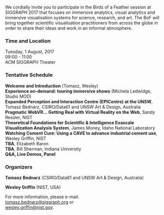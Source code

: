 We cordially invite you to participate in the Birds of a Feather session at
SIGGRAPH 2017 that focuses on immersive analytics, visual analytics and
immersive visualisation systems for science, research, and art. The BoF will
bring together scientific visualisation practitioners from across the globe in
order to share their ideas and work in an informal atmosphere.

### Time and Location

Tuesday, 1 August, 2017<br>
09:00 - 11:00<br>
ACM SIGGRAPH Theater

### Tentative Schedule

**Welcome and Introduction** (Tomasz, Wesley)<br>
**Experience on-demand: touring immersive shows** (Michela Ledwidge, Studio MOD)<br>
**Expanded Perception and Interaction Centre (EPICentre) at the UNSW**, Tomasz Bednarz, CSIRO/Data61 and UNSW Art & Design, Australia<br>
**Pragmatic WebVR... Getting Real with Virtual Reality on the Web**, Sandy Ressler, NIST<br>
**Theoretical Foundations for Scientific & Intelligence Exascale Visualization Analysis System**, James Money, Idaho National Laboratory<br>
**Watching Cement Cure: Using a CAVE to advance industrial cement use**, Wesley Griffin, NIST<br>
**TBA**, Elizabeth Baron<br>
**TBA**, Bill Sherman, Indiana Universtiy<br>
**Q&A, Live Demos, Panel**

### Organizers

**Tomasz Bednarz** (CSIRO/Data61 and UNSW Art & Design, Australia)

**Wesley Griffin** (NIST, USA)

For more information, please e-mail:<br>
[tomasz.bednarz@siggraph.org](mailto:tomasz.bednard@siggraph.org) or<br>
[wesley.griffin@nist.gov](mailto:wesley.griffin@nist.gov).

